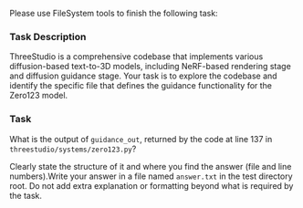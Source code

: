 Please use FileSystem tools to finish the following task:

### Task Description

ThreeStudio is a comprehensive codebase that implements various diffusion-based text-to-3D models, including NeRF-based rendering stage and diffusion guidance stage. Your task is to explore the codebase and identify the specific file that defines the guidance functionality for the Zero123 model.

### Task

What is the output of `guidance_out`, returned by the code at line 137 in `threestudio/systems/zero123.py`?

Clearly state the structure of it and where you find the answer (file and line numbers).Write your answer in a file named `answer.txt` in the test directory root. Do not add extra explanation or formatting beyond what is required by the task.
